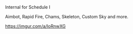Internal for Schedule I

Aimbot, Rapid Fire, Chams, Skeleton, Custom Sky and more.

https://imgur.com/a/IoRnwXG
